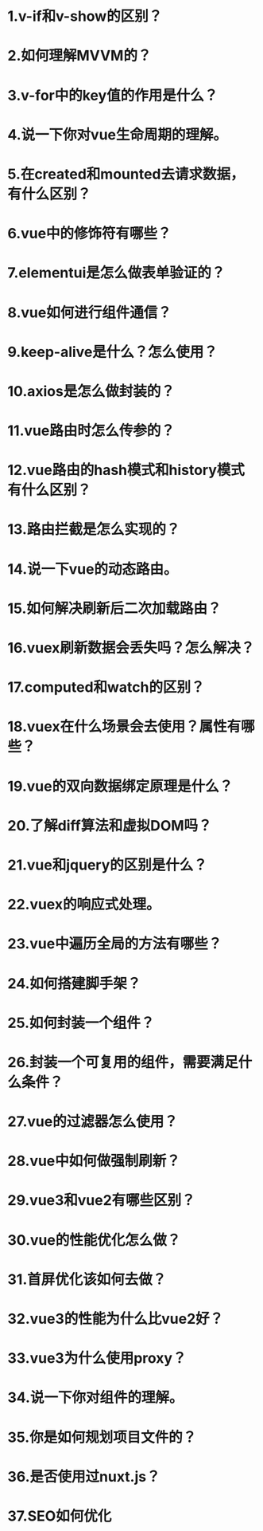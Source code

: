 # 1.v-if和v-show的区别？
# 2.如何理解MVVM的？
# 3.v-for中的key值的作用是什么？
# 4.说一下你对vue生命周期的理解。
# 5.在created和mounted去请求数据，有什么区别？
# 6.vue中的修饰符有哪些？
# 7.elementui是怎么做表单验证的？
# 8.vue如何进行组件通信？
# 9.keep-alive是什么？怎么使用？
# 10.axios是怎么做封装的？
# 11.vue路由时怎么传参的？
# 12.vue路由的hash模式和history模式有什么区别？
# 13.路由拦截是怎么实现的？
# 14.说一下vue的动态路由。
# 15.如何解决刷新后二次加载路由？
# 16.vuex刷新数据会丢失吗？怎么解决？
# 17.computed和watch的区别？
# 18.vuex在什么场景会去使用？属性有哪些？
# 19.vue的双向数据绑定原理是什么？
# 20.了解diff算法和虚拟DOM吗？
# 21.vue和jquery的区别是什么？
# 22.vuex的响应式处理。
# 23.vue中遍历全局的方法有哪些？
# 24.如何搭建脚手架？
# 25.如何封装一个组件？
# 26.封装一个可复用的组件，需要满足什么条件？
# 27.vue的过滤器怎么使用？
# 28.vue中如何做强制刷新？
# 29.vue3和vue2有哪些区别？
# 30.vue的性能优化怎么做？
# 31.首屏优化该如何去做？
# 32.vue3的性能为什么比vue2好？
# 33.vue3为什么使用proxy？
# 34.说一下你对组件的理解。
# 35.你是如何规划项目文件的？
# 36.是否使用过nuxt.js？
# 37.SEO如何优化